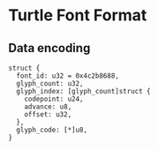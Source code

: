 # Turtle Font Format

## Data encoding

```zig
struct {
  font_id: u32 = 0x4c2b8688,
  glyph_count: u32,
  glyph_index: [glyph_count]struct {
    codepoint: u24,
    advance: u8,
    offset: u32,
  },
  glyph_code: [*]u8,
}
```
